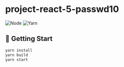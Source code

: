 # project-react-5-passwd10

![Node](https://img.shields.io/badge/Node-16.5.0-yellow)
![Yarn](https://img.shields.io/badge/yarn-1.22.10-green)

## 🚀 Getting Start

```bash
yarn install
yarn build
yarn start
```
